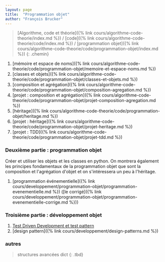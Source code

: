 ```yaml
---
layout: page
title:  "Programmation objet"
author: "François Brucker"
---
```


> [Algorithme, code et théorie]({% link cours/algorithme-code-theorie/index.md %}) / [code]({% link cours/algorithme-code-theorie/code/index.md %}) / [programmation objet]({% link cours/algorithme-code-theorie/code/programmation-objet/index.md %})
{: .chemin}

1. [mémoire et espace de noms]({% link cours/algorithme-code-theorie/code/programmation-objet/memoire-et-espace-noms.md %})
2. [classes et objets]({% link cours/algorithme-code-theorie/code/programmation-objet/classes-et-objets.md %})
3. [composition et agrégation]({% link cours/algorithme-code-theorie/code/programmation-objet/composition-agregation.md %})
4. [projet : composition et agrégation]({% link cours/algorithme-code-theorie/code/programmation-objet/projet-composition-agregation.md %})
5. [héritage]({% link cours/algorithme-code-theorie/code/programmation-objet/heritage.md %})
6. [projet : héritage]({% link cours/algorithme-code-theorie/code/programmation-objet/projet-heritage.md %})
7. [projet : TDD]({% link cours/algorithme-code-theorie/code/programmation-objet/projet-tdd.md %})

### Deuxième partie : programmation objet

Créer et utiliser les objets et les classes en python. On montrera également les principes fondamentaux de la programmation objet que sont la composition et l'agrégation d'objet et on s'intéressera un peu à l'héritage.

1. [programmation événementielle]({% link cours/developpement/programmation-objet/programmation-evenementielle.md %}) ([le corrigé]({% link cours/developpement/programmation-objet/programmation-evenementielle-corrige.md %}))

### Troisième partie : développement objet

1. [Test Driven Development et test pattern](tdd_et_test_pattern)
2. [design pattern]({% link cours/developpement/design-patterns.md %})

### autres

> structures avancées dict
{: .tbd}
